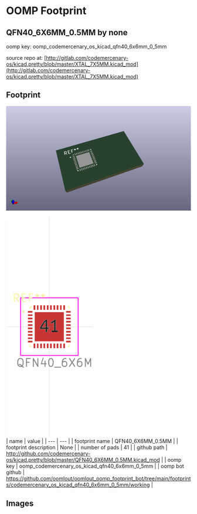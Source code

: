 # OOMP Footprint  
## QFN40_6X6MM_0.5MM  by none  
  
oomp key: oomp_codemercenary_os_kicad_qfn40_6x6mm_0_5mm  
  
source repo at: [http://gitlab.com/codemercenary-os/kicad.pretty/blob/master/XTAL_7X5MM.kicad_mod](http://gitlab.com/codemercenary-os/kicad.pretty/blob/master/XTAL_7X5MM.kicad_mod)  
## Footprint  
  
[![working_kicad_pcb_3d.png](working_kicad_pcb_3d_600.png)](working_kicad_pcb_3d.png)  
  
[![working.png](working_600.png)](working.png)  
| name | value | 
| --- | --- | 
| footprint name | QFN40_6X6MM_0.5MM | 
| footprint description | None | 
| number of pads | 41 | 
| github path | http://github.com/codemercenary-os/kicad.pretty/blob/master/QFN40_6X6MM_0.5MM.kicad_mod | 
| oomp key | oomp_codemercenary_os_kicad_qfn40_6x6mm_0_5mm | 
| oomp bot github | https://github.com/oomlout/oomlout_oomp_footprint_bot/tree/main/footprints/codemercenary_os_kicad_qfn40_6x6mm_0_5mm/working | 
## Images  
